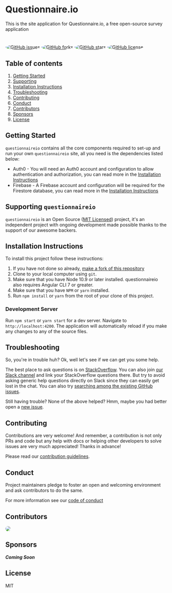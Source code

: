 # Questionnaire.io

This is the site application for Questionnaire.io, a free open-source survey application

#

[![GitHub issues](https://img.shields.io/github/issues/StickNitro/questionnaireio.svg)](https://github.com/StickNitro/questionnaireio/issues)
[![GitHub forks](https://img.shields.io/github/forks/StickNitro/questionnaireio.svg)](https://github.com/StickNitro/questionnaireio/network)
[![GitHub stars](https://img.shields.io/github/stars/StickNitro/questionnaireio.svg)](https://github.com/StickNitro/questionnaireio/stargazers)
[![GitHub license](https://img.shields.io/github/license/StickNitro/questionnaireio.svg)](https://github.com/StickNitro/questionnaireio/blob/master/LICENSE)


## Table of contents

1. [Getting Started](#getting-started)
1. [Supporting](#supporting-questionnaireio)
1. [Installation Instructions](#installation-instructions)
1. [Troubleshooting](#troubleshooting)
1. [Contributing](#contributing)
1. [Conduct](#conduct)
1. [Contributors](#contributors)
1. [Sponsors](#sponsors)
1. [License](#license)

## Getting Started

`questionnaireio` contains all the core components required to set-up and run your own `questionnaireio` site, all you need is the dependencies listed below:

* Auth0 - You will need an Auth0 account and configuration to allow authentication and authorization, you can read more in the [Installation Instructions](#installation-instructions)
* Firebase - A Firebase account and configuration will be required for the Firestore database, you can read more in the [Installation Instructions](#installation-instructions)

## Supporting `questionnaireio`

`questionnaireio` is an Open Source ([MIT Licensed](https://github.com/StickNitro/questionnaireio/blob/master/LICENSE)) project, it's an independent project with ongoing development made possible thanks to the support of our awesome backers.

## Installation Instructions

To install this project follow these instructions:

1. If you have not done so already, [make a fork of this repository](https://github.com/StickNitro/questionnaireio/fork)
1. Clone to your local computer using `git`.
1. Make sure that you have Node 10.9 or later installed. questionnaireio also requires Angular CLI 7 or greater.
1. Make sure that you have `NPM` or `yarn` installed.
1. Run `npm install` or `yarn` from the root of your clone of this project.

### Development Server

Run `npm start` or `yarn start` for a dev server. Navigate to `http://localhost:4200`. The application will automatically reload if you make any changes to any of the source files.

## Troubleshooting

So, you're in trouble huh? Ok, well let's see if we can get you some help.

The best place to ask questions is on [StackOverflow](https://stackoverflow.com/questions/tagged/questionnaireio). You can also join [our Slack channel](https://join.slack.com/t/onitro/shared_invite/enQtNjIwMzc0NzE2NTQ0LTQyMGNlYjdhNzkzY2I0ZWM0ZTI5MDMxOTc0ZGNmMDEwZThjZGU3YzE3ZjAzODU5YmNlYmIwMjY1NGRkOTNlMGU) and link your StackOverflow questions there. But try to avoid asking generic help questions directly on Slack since they can easily get lost in the chat. You can also try [searching among the existing GitHub issues](https://github.com/StickNitro/questionnaireio/issues?utf8=✓&q=is%3Aissue).

Still having trouble? None of the above helped? Hmm, maybe you had better open a [new issue](https://github.com/StickNitro/questionnaireio/issues/new/choose).

## Contributing

Contributions are very welcome! And remember, a contribution is not only PRs and code but any help with docs or helping other developers to solve issues are very much appreciated! Thanks in advance!

Please read our [contribution guidelines](https://github.com/StickNitro/questionnaireio/blob/master/CONTRIBUTING.md).

## Conduct

Project maintainers pledge to foster an open and welcoming environment and ask contributors to do the same.

For more information see our [code of conduct](https://github.com/StickNitro/questionnaireio/blob/master/CODE_OF_CONDUCT.md)

## Contributors

<style>
a>img { border-radius: 50%; }
</style>
<a href="https://github.com/StickNitro"><img src="https://avatars3.githubusercontent.com/u/15221549?s=48&v=4" /></a>

## Sponsors

***Coming Soon***

## License

MIT
